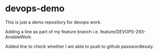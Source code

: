 # devops-demo
This is just a demo repository for devops work.

Adding a line as part of my feature branch i.e. feature/DEVOPS-293-AnsibleWork.

Added line to check whether I am able to push to github passwordlessly.
